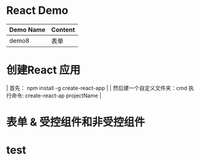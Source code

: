 # React Demo

| Demo Name | Content |
| :-------- | :------ |
| demo8	| 表单 |

# 创建React 应用
| 首先： npm install -g create-react-app |
| 然后建一个自定义文件夹：cmd 执行命令:  create-react-ap  projectName |

# 表单 & 受控组件和非受控组件

# test